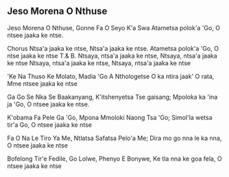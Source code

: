 ## Jeso Morena O Nthuse

Jeso Morena O Nthuse, Gonne Fa O Seyo K'a Swa
Atametsa polok'a 'Go, O ntsee jaaka ke ntse.

Chorus
Ntsa'a jaaka ke ntse, Ntsa'a jaaka ke ntse.
Atametsa polok'a 'Go, O ntse jaaka ke ntse
T.& B.
Ntsaya, ntsa'a jaaka ke ntse, Ntsaya, ntsa'a jaaka ke ntse
Ntsaya, ntsa'a jaaka ke ntse, Ntsaya, ntsa'a jaaka ke ntse

'Ke Na Thuso Ke Molato, Madia 'Go A Nthologetse
O ka ntira jaak' O rata, Mme ntsee jaaka ke ntse

Ga Go Se Nka Se Baakanyang, K'itshenyetsa Tse
gaisang;
Mpoloka ka 'ina ja 'Go, O ntsee jaaka ke ntse.

K'obama Fa Pele Ga 'Go, Mpona Mmoloki Naong Tsa 'Go;
Simol'la wetsa tir'a Go, O ntsee jaaka ke ntse

Fa O Na Le Tiro Ya Me, Ntlatsa Safatsa Pelo'a Me;
Dira mo go nna le ka nna, O ntsee jaaka ke ntse

Bofelong Tir'e Fedile, Go Lolwe, Phenyo E Bonywe,
Ke tla nna ke goa fela, O ntsee jaaka ke ntse

